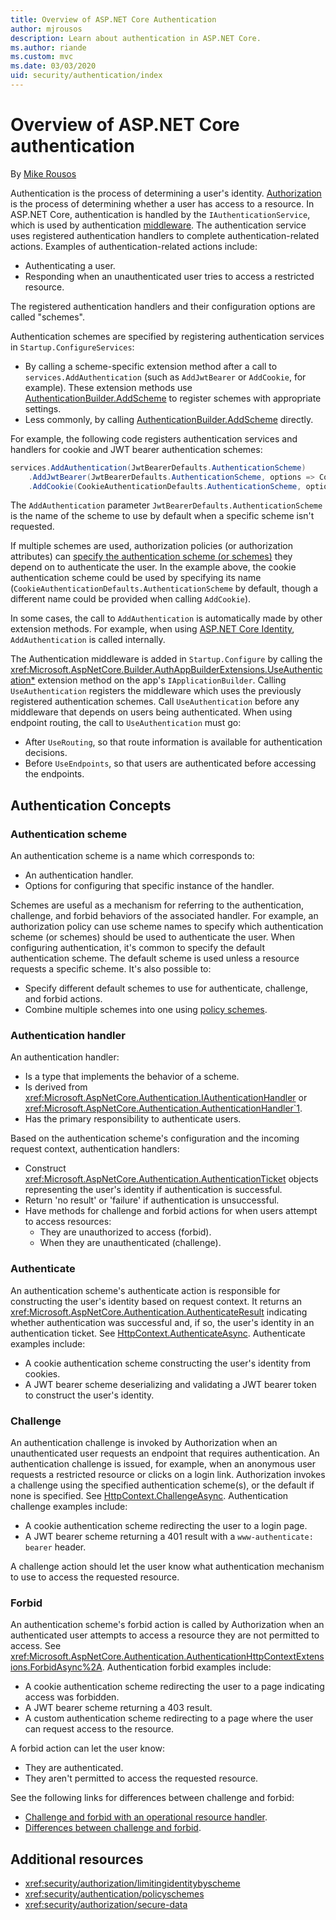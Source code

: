 ```yaml
---
title: Overview of ASP.NET Core Authentication
author: mjrousos
description: Learn about authentication in ASP.NET Core.
ms.author: riande
ms.custom: mvc
ms.date: 03/03/2020
uid: security/authentication/index
---
```

# Overview of ASP.NET Core authentication

By [Mike Rousos](https://github.com/mjrousos)

Authentication is the process of determining a user's identity. [Authorization](xref:security/authorization/introduction) is the process of determining whether a user has access to a resource. In ASP.NET Core, authentication is handled by the `IAuthenticationService`, which is used by authentication [middleware](xref:fundamentals/middleware/index). The authentication service uses registered authentication handlers to complete authentication-related actions. Examples of authentication-related actions include:

* Authenticating a user.
* Responding when an unauthenticated user tries to access a restricted resource.

The registered authentication handlers and their configuration options are called "schemes".

Authentication schemes are specified by registering authentication services in `Startup.ConfigureServices`:

* By calling a scheme-specific extension method after a call to `services.AddAuthentication` (such as `AddJwtBearer` or `AddCookie`, for example). These extension methods use [AuthenticationBuilder.AddScheme](xref:Microsoft.AspNetCore.Authentication.AuthenticationBuilder.AddScheme*) to register schemes with appropriate settings.
* Less commonly, by calling [AuthenticationBuilder.AddScheme](xref:Microsoft.AspNetCore.Authentication.AuthenticationBuilder.AddScheme*) directly.

For example, the following code registers authentication services and handlers for cookie and JWT bearer authentication schemes:

```csharp
services.AddAuthentication(JwtBearerDefaults.AuthenticationScheme)
    .AddJwtBearer(JwtBearerDefaults.AuthenticationScheme, options => Configuration.Bind("JwtSettings", options))
    .AddCookie(CookieAuthenticationDefaults.AuthenticationScheme, options => Configuration.Bind("CookieSettings", options));
```

The `AddAuthentication` parameter `JwtBearerDefaults.AuthenticationScheme` is the name of the scheme to use by default when a specific scheme isn't requested.

If multiple schemes are used, authorization policies (or authorization attributes) can [specify the authentication scheme (or schemes)](xref:security/authorization/limitingidentitybyscheme) they depend on to authenticate the user. In the example above, the cookie authentication scheme could be used by specifying its name (`CookieAuthenticationDefaults.AuthenticationScheme` by default, though a different name could be provided when calling `AddCookie`).

In some cases, the call to `AddAuthentication` is automatically made by other extension methods. For example, when using [ASP.NET Core Identity](xref:security/authentication/identity), `AddAuthentication` is called internally.

The Authentication middleware is added in `Startup.Configure` by calling the <xref:Microsoft.AspNetCore.Builder.AuthAppBuilderExtensions.UseAuthentication*> extension method on the app's `IApplicationBuilder`. Calling `UseAuthentication` registers the middleware which uses the previously registered authentication schemes. Call `UseAuthentication` before any middleware that depends on users being authenticated. When using endpoint routing, the call to `UseAuthentication` must go:

* After `UseRouting`, so that route information is available for authentication decisions.
* Before `UseEndpoints`, so that users are authenticated before accessing the endpoints.

## Authentication Concepts

### Authentication scheme

An authentication scheme is a name which corresponds to:

* An authentication handler.
* Options for configuring that specific instance of the handler.

Schemes are useful as a mechanism for referring to the authentication, challenge, and forbid behaviors of the associated handler. For example, an authorization policy can use scheme names to specify which authentication scheme (or schemes) should be used to authenticate the user. When configuring authentication, it's common to specify the default authentication scheme. The default scheme is used unless a resource requests a specific scheme. It's also possible to:

* Specify different default schemes to use for authenticate, challenge, and forbid actions.
* Combine multiple schemes into one using [policy schemes](xref:security/authentication/policyschemes).

### Authentication handler

An authentication handler:

* Is a type that implements the behavior of a scheme.
* Is derived from <xref:Microsoft.AspNetCore.Authentication.IAuthenticationHandler> or <xref:Microsoft.AspNetCore.Authentication.AuthenticationHandler`1>.
* Has the primary responsibility to authenticate users.

Based on the authentication scheme's configuration and the incoming request context, authentication handlers:

* Construct <xref:Microsoft.AspNetCore.Authentication.AuthenticationTicket> objects representing the user's identity if authentication is successful.
* Return 'no result' or 'failure' if authentication is unsuccessful.
* Have methods for challenge and forbid actions for when users attempt to access resources:
  * They are unauthorized to access (forbid).
  * When they are unauthenticated (challenge).

### Authenticate

An authentication scheme's authenticate action is responsible for constructing the user's identity based on request context. It returns an <xref:Microsoft.AspNetCore.Authentication.AuthenticateResult> indicating whether authentication was successful and, if so, the user's identity in an authentication ticket. See [HttpContext.AuthenticateAsync](xref:Microsoft.AspNetCore.Authentication.AuthenticationHttpContextExtensions.AuthenticateAsync*). Authenticate examples include:

* A cookie authentication scheme constructing the user's identity from cookies.
* A JWT bearer scheme deserializing and validating a JWT bearer token to construct the user's identity.

### Challenge

An authentication challenge is invoked by Authorization when an unauthenticated user requests an endpoint that requires authentication. An authentication challenge is issued, for example, when an anonymous user requests a restricted resource or clicks on a login link. Authorization invokes a challenge using the specified authentication scheme(s), or the default if none is specified. See [HttpContext.ChallengeAsync](xref:Microsoft.AspNetCore.Authentication.AuthenticationHttpContextExtensions.ChallengeAsync*). Authentication challenge examples include:

* A cookie authentication scheme redirecting the user to a login page.
* A JWT bearer scheme returning a 401 result with a `www-authenticate: bearer` header.

A challenge action should let the user know what authentication mechanism to use to access the requested resource.

### Forbid

An authentication scheme's forbid action is called by Authorization when an authenticated user attempts to access a resource they are not permitted to access. See <xref:Microsoft.AspNetCore.Authentication.AuthenticationHttpContextExtensions.ForbidAsync%2A>. Authentication forbid examples include:
* A cookie authentication scheme redirecting the user to a page indicating access was forbidden.
* A JWT bearer scheme returning a 403 result.
* A custom authentication scheme redirecting to a page where the user can request access to the resource.

A forbid action can let the user know:

* They are authenticated.
* They aren't permitted to access the requested resource.

See the following links for differences between challenge and forbid:

* [Challenge and forbid with an operational resource handler](xref:security/authorization/resourcebased#challenge-and-forbid-with-an-operational-resource-handler).
* [Differences between challenge and forbid](xref:security/authorization/secure-data#challenge).

## Additional resources

* <xref:security/authorization/limitingidentitybyscheme>
* <xref:security/authentication/policyschemes>
* <xref:security/authorization/secure-data>
